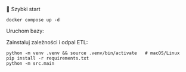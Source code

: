 🚀 Szybki start

```
docker compose up -d
```
Uruchom bazy:

Zainstaluj zależności i odpal ETL:
```
python -m venv .venv && source .venv/bin/activate   # macOS/Linux
pip install -r requirements.txt
python -m src.main

```